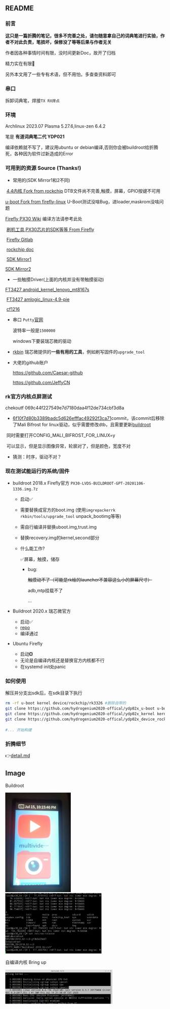  ## README

### 前言
**这只是一篇折腾的笔记，很多不完善之处，请勿随意拿自己的词典笔进行实验，作者不对此负责，笔损坏，保修没了等等后果与作者无关**

作者因各种事情时间有限，没时间更新Doc，故开了归档

精力实在有限🫠

另外本文用了一些专有术语，但不用怕，多查查资料即可

### 串口

拆卸词典笔，焊接`TX RX焊点`

### 环境
Archlinux 2023.07 Plasma 5.27.6,linux-zen 6.4.2

笔是 **有道词典笔二代 YDP021**

编译依赖就不写了，建议用ubuntu or debian编译,否则你会被buildroot给折腾死，各种因为软件过新造成的Error

### 可用到的资源 Source (Thanks!)

- 常用的(SDK Mirror1和2不同)

​	[4.4内核 Fork from rockchip](https://github.com/hydrogenium2020-offical/ydp02x_kernel-4.4) DTB文件尚不完善,触摸，屏幕，GPIO按键不可用

[	u-boot Fork from firefly-linux](https://github.com/hydrogenium2020-offical/ydp02x_u-boot) U-Boot测试没啥Bug，进loader,maskrom没啥问题

[	Firefly PX30 Wiki](https://wiki.t-firefly.com/zh_CN/Core-PX30-JD4/) 编译方法请参考此处

​	[刷机工具,PX30芯片的SDK等等 From Firefly](https://wiki.t-firefly.com/zh_CN/Core-PX30-JD4/)

​	[Firefly Gitlab](https://gitlab.com/firefly-linux)

​	[rockchip doc](https://github.com/Caesar-github/docs)

​	[SDK Mirror1](https://github.com/JeffyCN/rockchip_mirrors)

   [SDK Mirror2](https://github.com/JeffyCN/rockchip_mirrors)

- 一些触摸Driver(上面的内核并没有带触摸驱动)

[	FT3427 android_kernel_lenovo_mt8167s](https://github.com/UniversalX-devs/android_kernel_unowhy_k1002-headers/commit/2a22b429a734f47ad283494fc8349bf2049d5a9f)

​	[FT3427 amlogic_linux-4.9-pie](https://github.com/LineageOS/android_kernel_amlogic_linux-4.9-pie/commit/4f75f1bd8b3203bc429f9d6178f0ebe55923a12f)

​	[cf1216](https://github.com/neggles/linux-sunxi/blob/8ea97ba1069eb825f455989da346ff55235140b9/drivers/input/touchscreen/cf11xx/sitronix_ts.c#L992)

- 串口 `Putty`[官网](https://www.chiark.greenend.org.uk/~sgtatham/putty/)

  波特率一般是`1500000`

   windows下要装瑞芯微的驱动

- [rkbin](https://github.com/rockchip-linux/rkbin) 瑞芯微提供的**一些有用的工具**，例如刷写固件的`upgrade_tool`

- 大佬的github账户

  https://github.com/Caesar-github

  https://github.com/JeffyCN

### rk官方内核点屏测试

chekoutf 069c44f227549e7d7180daa4f12de734cbf3d8a

- [6f10f7d80b3389badc5d626efffac49292f3ca71](https://github.com/hydrogenium2020-offical/ydp02x_kernel-4.4/commit/6f10f7d80b3389badc5d626efffac49292f3ca71)commit，该commit后移除了Mali Bifrost for linux驱动，似乎需要修改dtb，且需要更新[buildroot](https://github.com/JeffyCN/rockchip_mirrors)

​		同时需要打开CONFIG_MALI_BIFROST_FOR_LINUX=y

​		可以显示，但是显示图像异常，轮廓对了，但是颜色，宽度不对

- 猜测：时序，驱动不对？

### 现在测试能运行的系统/固件

- buildroot 2018.x Firefly官方 `PX30-LVDS-BUILDROOT-GPT-20201106-1336.img.7z` 

  - 启动✅
  - 需要替换成官方的boot.img (使用`imgrepackerrk` `rkbin/tools/upgrade_tool`  unpack_bootimg等等)

  - 需自行编译并替换uboot.img,trust.img

  - 替换recovery.img的kernel,second部分

  - 什么能工作?

    ✅屏幕，触摸，储存

    - bug:

      ~~触摸动不了（可能是rk给的launcher不兼容这么小的屏幕尺寸）~~

      adb,mtp挂载不了

      ...


- Buildroot 2020.x 瑞芯微官方
  - 启动✅
  - [repo](https://github.com/JeffyCN/rockchip_mirrors)
  - 编译通过

- Ubuntu Firefly
  - 启动❎
  - 无论是自编译内核还是替换官方内核都不行
  - 在systemd init处panic

### 如何使用
解压并分支出sdk后，在sdk目录下执行
```bash
rm -rf u-boot kernel device/rockchip/rk3326 #删除自带的
git clone https://github.com/hydrogenium2020-offical/ydp02x_u-boot u-boot
git clone https://github.com/hydrogenium2020-offical/ydp02x_kernel kernel
git clone https://github.com/hydrogenium2020-offical/ydp02x_device_rockchip_rk3326 device/rockchip/rk3326 

#... 开始构建

```

### 折腾细节

👉[detail.md](./doc/detail.md)

## Image
  Buildroot

 <img src="./img/buildroot1.png" alt="Buildroot" style="zoom: 33%;" /> <img src="./img/buildroot2.png" alt="Buildroot" style="zoom: 33%;" /> 

  自编译内核 Bring up

 <img src="./img/bringup.png" alt="Buildroot" style="zoom: 33%;" /> 
